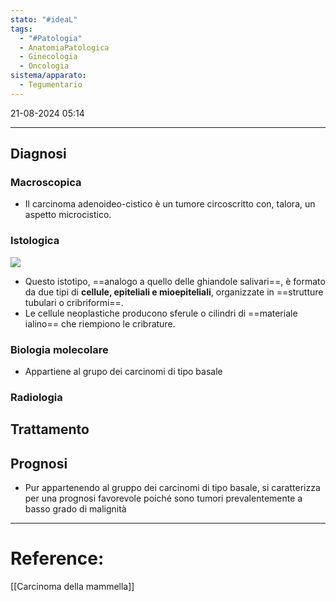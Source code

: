 ```yaml
---
stato: "#ideaL"
tags:
  - "#Patologia"
  - AnatomiaPatologica
  - Ginecologia
  - Oncologia
sistema/apparato:
  - Tegumentario
---
```

21-08-2024 05:14

--- 


## Diagnosi
### Macroscopica
- Il carcinoma adenoideo-cistico è un tumore circoscritto con, talora, un aspetto microcistico.
### Istologica
![](https://www.pathologyoutlines.com/imgau/breastmalignantadenoidcystic_tozbikian04.jpg)
- Questo istotipo, ==analogo a quello delle ghiandole salivari==, è formato da due tipi di **cellule, epiteliali e mioepiteliali**, organizzate in ==strutture tubulari o cribriformi==. 
- Le cellule neoplastiche producono sferule o cilindri di ==materiale ialino== che riempiono le cribrature.
### Biologia molecolare
- Appartiene al grupo dei carcinomi di tipo basale
### Radiologia
## Trattamento

## Prognosi
- Pur appartenendo al gruppo dei carcinomi di tipo basale, si caratterizza per una prognosi favorevole poiché sono tumori prevalentemente a basso grado di malignità



--- 
# Reference:
[[Carcinoma della mammella]]